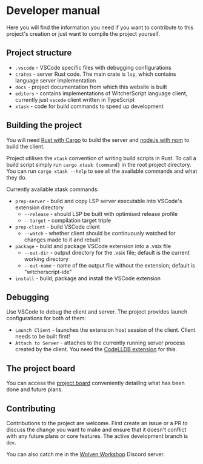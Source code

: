 # Developer manual

Here you will find the information you need if you want to contribute to this project's creation or just want to compile the project yourself.


## Project structure
- `.vscode` - VSCode specific files with debugging configurations 
- `crates` - server Rust code. The main crate is `lsp`, which contains language server implementation
- `docs` - project documentation from which this website is built
- `editors` - contains implementations of WitcherScript language client, currently just `vscode` client written in TypeScript
- `xtask` - code for build commands to speed up development


## Building the project
You will need [Rust with Cargo](https://rustup.rs/) to build the server and [node.js with npm](https://nodejs.org/en) to build the client.

Project utilises the `xtask` convention of writing build scripts in Rust. To call a build script simply run `cargo xtask {command}` in the root project directory. You can run `cargo xtask --help` to see all the available commands and what they do.

Currently available xtask commands:

- `prep-server` - build and copy LSP server executable into VSCode's extension directory
    - `--release` - should LSP be built with optimised release profile
    - `--target` - compilation target triple
- `prep-client` - build VSCode client
    - `--watch` - whether client should be continuously watched for changes made to it and rebuilt 
- `package` - build and package VSCode extension into a .vsix file
    - `--out-dir` - output directory for the .vsix file; default is the current working directory
    - `--out-name` - name of the output file without the extension; default is "witcherscript-ide"
- `install` - build, package and install the VSCode extension


## Debugging
Use VSCode to debug the client and server. The project provides launch configurations for both of them:

- `Launch Client` - launches the extension host session of the client. Client needs to be built first!
- `Attach to Server` - attaches to the currently running server process created by the client. You need the [CodeLLDB extension](https://marketplace.visualstudio.com/items?itemName=vadimcn.vscode-lldb) for this.


## The project board
You can access the [project board](https://github.com/users/SpontanCombust/projects/2/views/1) conveniently detailing what has been done and future plans.


## Contributing
Contributions to the project are welcome. First create an issue or a PR to discuss the change you want to make and ensure that it doesn't conflict with any future plans or core features. The active development branch is `dev`.

You can also catch me in the [Wolven Workshop](https://discord.gg/S3HjaY65uh) Discord server.